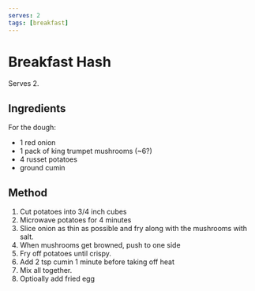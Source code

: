```yaml
---
serves: 2
tags: [breakfast]
---
```


# Breakfast Hash

Serves 2.

## Ingredients

For the dough:

- 1 red onion
- 1 pack of king trumpet mushrooms (~6?)
- 4 russet potatoes
- ground cumin

## Method

1. Cut potatoes into 3/4 inch cubes
2. Microwave potatoes for 4 minutes
3. Slice onion as thin as possible and fry along with the mushrooms with salt.
4. When mushrooms get browned, push to one side
5. Fry off potatoes until crispy.
6. Add 2 tsp cumin 1 minute before taking off heat
7. Mix all together.
8. Optioally add fried egg
